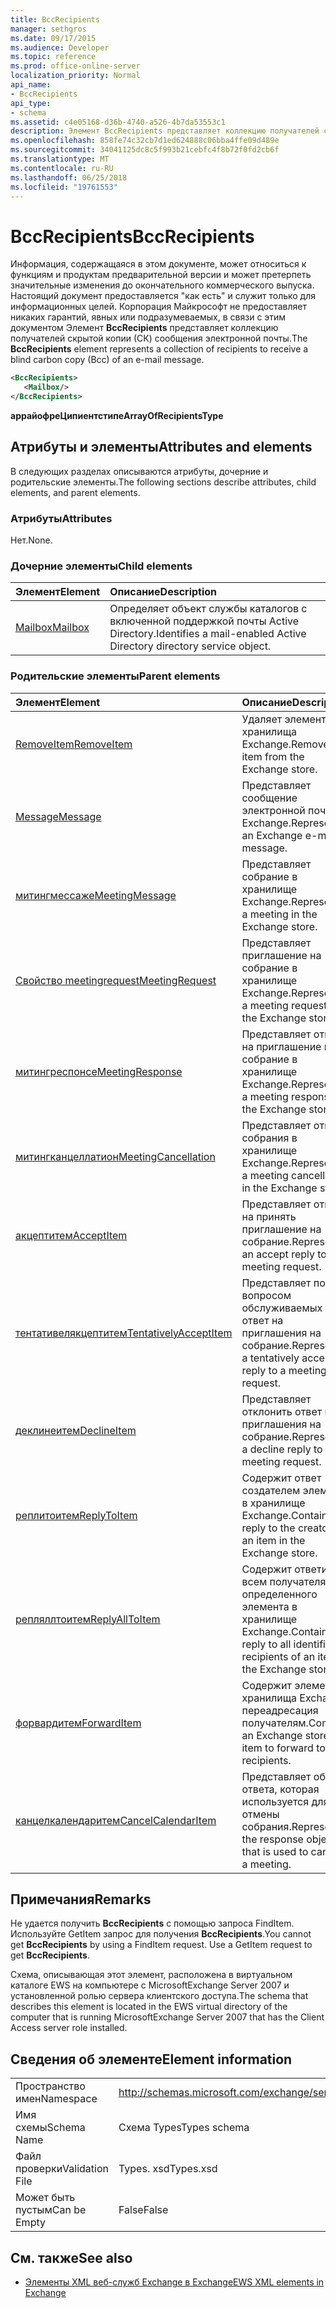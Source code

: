 ```yaml
---
title: BccRecipients
manager: sethgros
ms.date: 09/17/2015
ms.audience: Developer
ms.topic: reference
ms.prod: office-online-server
localization_priority: Normal
api_name:
- BccRecipients
api_type:
- schema
ms.assetid: c4e05168-d36b-4740-a526-4b7da53553c1
description: Элемент BccRecipients представляет коллекцию получателей скрытой копии (СК) сообщения электронной почты.
ms.openlocfilehash: 858fe74c32cb7d1ed624888c06bba4ffe09d489e
ms.sourcegitcommit: 34041125dc8c5f993b21cebfc4f8b72f0fd2cb6f
ms.translationtype: MT
ms.contentlocale: ru-RU
ms.lasthandoff: 06/25/2018
ms.locfileid: "19761553"
---
```

# <a name="bccrecipients"></a><span data-ttu-id="91d38-103">BccRecipients</span><span class="sxs-lookup"><span data-stu-id="91d38-103">BccRecipients</span></span>

<span data-ttu-id="91d38-104">Информация, содержащаяся в этом документе, может относиться к функциям и продуктам предварительной версии и может претерпеть значительные изменения до окончательного коммерческого выпуска. Настоящий документ предоставляется "как есть" и служит только для информационных целей. Корпорация Майкрософт не предоставляет никаких гарантий, явных или подразумеваемых, в связи с этим документом Элемент **BccRecipients** представляет коллекцию получателей скрытой копии (СК) сообщения электронной почты.</span><span class="sxs-lookup"><span data-stu-id="91d38-104">The **BccRecipients** element represents a collection of recipients to receive a blind carbon copy (Bcc) of an e-mail message.</span></span> 
  
```xml
<BccRecipients>
   <Mailbox/>
</BccRecipients>
```

 <span data-ttu-id="91d38-105">**аррайофреЦипиентстипе**</span><span class="sxs-lookup"><span data-stu-id="91d38-105">**ArrayOfRecipientsType**</span></span>
## <a name="attributes-and-elements"></a><span data-ttu-id="91d38-106">Атрибуты и элементы</span><span class="sxs-lookup"><span data-stu-id="91d38-106">Attributes and elements</span></span>

<span data-ttu-id="91d38-107">В следующих разделах описываются атрибуты, дочерние и родительские элементы.</span><span class="sxs-lookup"><span data-stu-id="91d38-107">The following sections describe attributes, child elements, and parent elements.</span></span>
  
### <a name="attributes"></a><span data-ttu-id="91d38-108">Атрибуты</span><span class="sxs-lookup"><span data-stu-id="91d38-108">Attributes</span></span>

<span data-ttu-id="91d38-109">Нет.</span><span class="sxs-lookup"><span data-stu-id="91d38-109">None.</span></span>
  
### <a name="child-elements"></a><span data-ttu-id="91d38-110">Дочерние элементы</span><span class="sxs-lookup"><span data-stu-id="91d38-110">Child elements</span></span>

|<span data-ttu-id="91d38-111">**Элемент**</span><span class="sxs-lookup"><span data-stu-id="91d38-111">**Element**</span></span>|<span data-ttu-id="91d38-112">**Описание**</span><span class="sxs-lookup"><span data-stu-id="91d38-112">**Description**</span></span>|
|:-----|:-----|
|[<span data-ttu-id="91d38-113">Mailbox</span><span class="sxs-lookup"><span data-stu-id="91d38-113">Mailbox</span></span>](mailbox.md) <br/> |<span data-ttu-id="91d38-114">Определяет объект службы каталогов с включенной поддержкой почты Active Directory.</span><span class="sxs-lookup"><span data-stu-id="91d38-114">Identifies a mail-enabled Active Directory directory service object.</span></span>  <br/> |
   
### <a name="parent-elements"></a><span data-ttu-id="91d38-115">Родительские элементы</span><span class="sxs-lookup"><span data-stu-id="91d38-115">Parent elements</span></span>

|<span data-ttu-id="91d38-116">**Элемент**</span><span class="sxs-lookup"><span data-stu-id="91d38-116">**Element**</span></span>|<span data-ttu-id="91d38-117">**Описание**</span><span class="sxs-lookup"><span data-stu-id="91d38-117">**Description**</span></span>|
|:-----|:-----|
|[<span data-ttu-id="91d38-118">RemoveItem</span><span class="sxs-lookup"><span data-stu-id="91d38-118">RemoveItem</span></span>](removeitem.md) <br/> |<span data-ttu-id="91d38-119">Удаляет элемент из хранилища Exchange.</span><span class="sxs-lookup"><span data-stu-id="91d38-119">Removes an item from the Exchange store.</span></span>  <br/> |
|[<span data-ttu-id="91d38-120">Message</span><span class="sxs-lookup"><span data-stu-id="91d38-120">Message</span></span>](message-ex15websvcsotherref.md) <br/> |<span data-ttu-id="91d38-121">Представляет сообщение электронной почты Exchange.</span><span class="sxs-lookup"><span data-stu-id="91d38-121">Represents an Exchange e-mail message.</span></span>  <br/> |
|[<span data-ttu-id="91d38-122">митингмессаже</span><span class="sxs-lookup"><span data-stu-id="91d38-122">MeetingMessage</span></span>](meetingmessage.md) <br/> |<span data-ttu-id="91d38-123">Представляет собрание в хранилище Exchange.</span><span class="sxs-lookup"><span data-stu-id="91d38-123">Represents a meeting in the Exchange store.</span></span>  <br/> |
|[<span data-ttu-id="91d38-124">Свойство meetingrequest</span><span class="sxs-lookup"><span data-stu-id="91d38-124">MeetingRequest</span></span>](meetingrequest.md) <br/> |<span data-ttu-id="91d38-125">Представляет приглашение на собрание в хранилище Exchange.</span><span class="sxs-lookup"><span data-stu-id="91d38-125">Represents a meeting request in the Exchange store.</span></span>  <br/> |
|[<span data-ttu-id="91d38-126">митингреспонсе</span><span class="sxs-lookup"><span data-stu-id="91d38-126">MeetingResponse</span></span>](meetingresponse.md) <br/> |<span data-ttu-id="91d38-127">Представляет ответ на приглашение на собрание в хранилище Exchange.</span><span class="sxs-lookup"><span data-stu-id="91d38-127">Represents a meeting response in the Exchange store.</span></span>  <br/> |
|[<span data-ttu-id="91d38-128">митингканцеллатион</span><span class="sxs-lookup"><span data-stu-id="91d38-128">MeetingCancellation</span></span>](meetingcancellation.md) <br/> |<span data-ttu-id="91d38-129">Представляет отмену собрания в хранилище Exchange.</span><span class="sxs-lookup"><span data-stu-id="91d38-129">Represents a meeting cancellation in the Exchange store.</span></span>  <br/> |
|[<span data-ttu-id="91d38-130">акцептитем</span><span class="sxs-lookup"><span data-stu-id="91d38-130">AcceptItem</span></span>](acceptitem.md) <br/> |<span data-ttu-id="91d38-131">Представляет ответ на принять приглашение на собрание.</span><span class="sxs-lookup"><span data-stu-id="91d38-131">Represents an accept reply to a meeting request.</span></span>  <br/> |
|[<span data-ttu-id="91d38-132">тентативелякцептитем</span><span class="sxs-lookup"><span data-stu-id="91d38-132">TentativelyAcceptItem</span></span>](tentativelyacceptitem.md) <br/> |<span data-ttu-id="91d38-133">Представляет под вопросом обслуживаемых ответ на приглашения на собрание.</span><span class="sxs-lookup"><span data-stu-id="91d38-133">Represents a tentatively accepted reply to a meeting request.</span></span>  <br/> |
|[<span data-ttu-id="91d38-134">деклинеитем</span><span class="sxs-lookup"><span data-stu-id="91d38-134">DeclineItem</span></span>](declineitem.md) <br/> |<span data-ttu-id="91d38-135">Представляет отклонить ответ на приглашения на собрание.</span><span class="sxs-lookup"><span data-stu-id="91d38-135">Represents a decline reply to a meeting request.</span></span>  <br/> |
|[<span data-ttu-id="91d38-136">реплитоитем</span><span class="sxs-lookup"><span data-stu-id="91d38-136">ReplyToItem</span></span>](replytoitem.md) <br/> |<span data-ttu-id="91d38-137">Содержит ответ создателем элемента в хранилище Exchange.</span><span class="sxs-lookup"><span data-stu-id="91d38-137">Contains a reply to the creator of an item in the Exchange store.</span></span>  <br/> |
|[<span data-ttu-id="91d38-138">репляллтоитем</span><span class="sxs-lookup"><span data-stu-id="91d38-138">ReplyAllToItem</span></span>](replyalltoitem.md) <br/> |<span data-ttu-id="91d38-139">Содержит ответить всем получателям определенного элемента в хранилище Exchange.</span><span class="sxs-lookup"><span data-stu-id="91d38-139">Contains a reply to all identified recipients of an item in the Exchange store.</span></span>  <br/> |
|[<span data-ttu-id="91d38-140">форвардитем</span><span class="sxs-lookup"><span data-stu-id="91d38-140">ForwardItem</span></span>](forwarditem.md) <br/> |<span data-ttu-id="91d38-141">Содержит элемент хранилища Exchange переадресация получателям.</span><span class="sxs-lookup"><span data-stu-id="91d38-141">Contains an Exchange store item to forward to recipients.</span></span>  <br/> |
|[<span data-ttu-id="91d38-142">канцелкалендаритем</span><span class="sxs-lookup"><span data-stu-id="91d38-142">CancelCalendarItem</span></span>](cancelcalendaritem.md) <br/> |<span data-ttu-id="91d38-143">Представляет объект ответа, которая используется для отмены собрания.</span><span class="sxs-lookup"><span data-stu-id="91d38-143">Represents the response object that is used to cancel a meeting.</span></span>  <br/> |
   
## <a name="remarks"></a><span data-ttu-id="91d38-144">Примечания</span><span class="sxs-lookup"><span data-stu-id="91d38-144">Remarks</span></span>

<span data-ttu-id="91d38-p101">Не удается получить **BccRecipients** с помощью запроса FindItem. Используйте GetItem запрос для получения **BccRecipients**.</span><span class="sxs-lookup"><span data-stu-id="91d38-p101">You cannot get **BccRecipients** by using a FindItem request. Use a GetItem request to get **BccRecipients**.</span></span>
  
<span data-ttu-id="91d38-147">Схема, описывающая этот элемент, расположена в виртуальном каталоге EWS на компьютере с MicrosoftExchange Server 2007 и установленной ролью сервера клиентского доступа.</span><span class="sxs-lookup"><span data-stu-id="91d38-147">The schema that describes this element is located in the EWS virtual directory of the computer that is running MicrosoftExchange Server 2007 that has the Client Access server role installed.</span></span>
  
## <a name="element-information"></a><span data-ttu-id="91d38-148">Сведения об элементе</span><span class="sxs-lookup"><span data-stu-id="91d38-148">Element information</span></span>

|||
|:-----|:-----|
|<span data-ttu-id="91d38-149">Пространство имен</span><span class="sxs-lookup"><span data-stu-id="91d38-149">Namespace</span></span>  <br/> |http://schemas.microsoft.com/exchange/services/2006/types  <br/> |
|<span data-ttu-id="91d38-150">Имя схемы</span><span class="sxs-lookup"><span data-stu-id="91d38-150">Schema Name</span></span>  <br/> |<span data-ttu-id="91d38-151">Схема Types</span><span class="sxs-lookup"><span data-stu-id="91d38-151">Types schema</span></span>  <br/> |
|<span data-ttu-id="91d38-152">Файл проверки</span><span class="sxs-lookup"><span data-stu-id="91d38-152">Validation File</span></span>  <br/> |<span data-ttu-id="91d38-153">Types. xsd</span><span class="sxs-lookup"><span data-stu-id="91d38-153">Types.xsd</span></span>  <br/> |
|<span data-ttu-id="91d38-154">Может быть пустым</span><span class="sxs-lookup"><span data-stu-id="91d38-154">Can be Empty</span></span>  <br/> |<span data-ttu-id="91d38-155">False</span><span class="sxs-lookup"><span data-stu-id="91d38-155">False</span></span>  <br/> |
   
## <a name="see-also"></a><span data-ttu-id="91d38-156">См. также</span><span class="sxs-lookup"><span data-stu-id="91d38-156">See also</span></span>



- [<span data-ttu-id="91d38-157">Элементы XML веб-служб Exchange в Exchange</span><span class="sxs-lookup"><span data-stu-id="91d38-157">EWS XML elements in Exchange</span></span>](ews-xml-elements-in-exchange.md)

